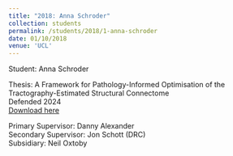 ```yaml
---
title: "2018: Anna Schroder"
collection: students
permalink: /students/2018/1-anna-schroder
date: 01/10/2018
venue: 'UCL'
---
```

Student: Anna Schroder

Thesis: A Framework for Pathology-Informed Optimisation of the Tractography-Estimated Structural Connectome<br/>
Defended 2024<br/>
[Download here](https://discovery.ucl.ac.uk/id/eprint/10194141/)

Primary Supervisor: Danny Alexander<br/>
Secondary Supervisor: Jon Schott (DRC)<br/>
Subsidiary: Neil Oxtoby